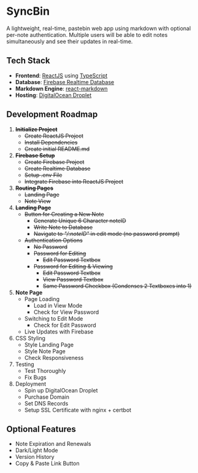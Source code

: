 # SyncBin
A lightweight, real-time, pastebin web app using markdown with optional per-note authentication.
Multiple users will be able to edit notes simultaneously and see their updates in real-time.

## Tech Stack
- **Frontend**: [ReactJS](https://react.dev/) using [TypeScript](https://www.typescriptlang.org/docs/)
- **Database**: [Firebase Realtime Database](https://firebase.google.com/docs/database)
- **Markdown Engine**: [react-markdown](https://github.com/remarkjs/react-markdown)
- **Hosting**: [DigitalOcean Droplet](https://www.digitalocean.com/products/droplets)

## Development Roadmap
1. ~~**Initialize Project**~~
    - ~~Create ReactJS Project~~
    - ~~Install Dependencies~~
    - ~~Create initial README.md~~
2. ~~**Firebase Setup**~~
    - ~~Create Firebase Project~~
    - ~~Create Realtime Database~~
    - ~~Setup .env File~~
    - ~~Integrate Firebase into ReactJS Project~~
3. ~~**Routing Pages**~~
    - ~~Landing Page~~
    - ~~Note View~~
4. ~~**Landing Page**~~
    - ~~Button for Creating a New Note~~
        - ~~Generate Unique 6 Character noteID~~
        - ~~Write Note to Database~~
        - ~~Navigate to *"/:noteID"* in edit mode (no password prompt)~~
    - ~~Authentication Options~~
        - ~~No Password~~
        - ~~Password for Editing~~
            - ~~Edit Password Textbox~~
        - ~~Password for Editing & Viewing~~
            - ~~Edit Password Textbox~~
            - ~~View Password Textbox~~
            - ~~Same Password Checkbox (Condenses 2 Textboxes into 1)~~
5. **Note Page**
    - Page Loading
        - Load in View Mode
        - Check for View Password
    - Switching to Edit Mode
        - Check for Edit Password
    - Live Updates with Firebase
6. CSS Styling
    - Style Landing Page
    - Style Note Page
    - Check Responsiveness
7. Testing
    - Test Thoroughly
    - Fix Bugs
8. Deployment
    - Spin up DigitalOcean Droplet
    - Purchase Domain
    - Set DNS Records
    - Setup SSL Certificate with nginx + certbot
    
## Optional Features
- Note Expiration and Renewals
- Dark/Light Mode
- Version History
- Copy & Paste Link Button